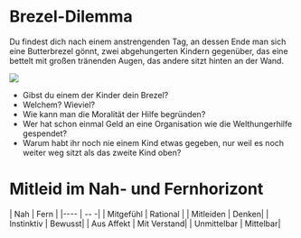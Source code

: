 # Brezel-Dilemma

Du findest dich nach einem anstrengenden Tag, an dessen Ende man sich eine Butterbrezel gönnt, zwei abgehungerten Kindern gegenüber, das eine bettelt mit großen tränenden Augen, das andere sitzt hinten an der Wand.

[![](http://gebende-haende.de/fileadmin/images/projects/aethiopien/feb2013/startpage.png)](http://gebende-haende.de/p3.html) <!-- .element: class="fragment" -->

* Gibst du einem der Kinder dein Brezel?  <!-- .element: class="fragment" -->
* Welchem? Wieviel? <!-- .element: class="fragment" -->
* Wie kann man die Moralität der Hilfe begründen? <!-- .element: class="fragment" -->
* Wer hat schon einmal Geld an eine Organisation wie die Welthungerhilfe gespendet? <!-- .element: class="fragment" -->
* Warum habt ihr noch nie einem Kind etwas gegeben, nur weil es noch weiter weg sitzt als das zweite Kind oben? <!-- .element: class="fragment" -->



# Mitleid im Nah- und Fernhorizont

| Nah | Fern |
|---- | -- -|
| Mitgefühl | Rational |
| Mitleiden | Denken|
| Instinktiv | Bewusst|
| Aus Affekt | Mit Verstand|
| Unmittelbar | Mittelbar|
